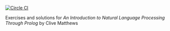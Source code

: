 [![Circle CI](https://circleci.com/gh/omelhoro/prolog-nlp-matthews.svg?style=svg)](https://circleci.com/gh/omelhoro/prolog-nlp-matthews)

Exercises and solutions for *An Introduction to Natural Language Processing Through Prolog* by Clive Matthews

